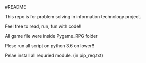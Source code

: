 #README

This repo is for problem solving in information technology project.

Feel free to read, run, fun with code!!

All game file were inside Pygame_RPG folder

Plese run all script on python 3.6 on lower!!

Pelae install all requried module. (in pip_req.txt)
